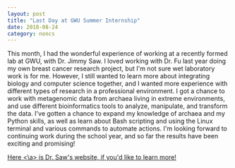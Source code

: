 ```yaml
---
layout: post
title: "Last Day at GWU Summer Internship"
date: 2018-08-24
category: noncs
---
```


This month, I had the wonderful experience of working at a recently formed lab at GWU, with Dr. Jimmy Saw. I loved working with Dr. Fu last year doing my own breast cancer research project, but I'm not sure wet laboratory work is for me. However, I still wanted to learn more about integrating biology and computer science together, and I wanted more experience with different types of research in a professional environment. I got a chance to work with metagenomic data from archaea living in extreme environments, and use different bioinformatics tools to analyze, manipulate, and transform the data. I've gotten a chance to expand my knowledge of archaea and my Python skills, as well as learn about Bash scripting and using the Linux terminal and various commands to automate actions. I'm looking forward to continuing work during the school year, and so far the results have been exciting and promising!

<a href = https://sawlab.org/people> Here <\a>
is Dr. Saw's website, if you'd like to learn more!

